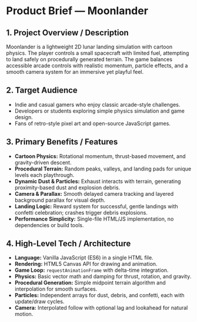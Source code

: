 # Product Brief — Moonlander

## 1. Project Overview / Description
Moonlander is a lightweight 2D lunar landing simulation with cartoon physics. The player controls a small spacecraft with limited fuel, attempting to land safely on procedurally generated terrain. The game balances accessible arcade controls with realistic momentum, particle effects, and a smooth camera system for an immersive yet playful feel.

## 2. Target Audience
- Indie and casual gamers who enjoy classic arcade-style challenges.
- Developers or students exploring simple physics simulation and game design.
- Fans of retro-style pixel art and open-source JavaScript games.

## 3. Primary Benefits / Features
- **Cartoon Physics:** Rotational momentum, thrust-based movement, and gravity-driven descent.
- **Procedural Terrain:** Random peaks, valleys, and landing pads for unique levels each playthrough.
- **Dynamic Dust & Particles:** Exhaust interacts with terrain, generating proximity-based dust and explosion debris.
- **Camera & Parallax:** Smooth delayed camera tracking and layered background parallax for visual depth.
- **Landing Logic:** Reward system for successful, gentle landings with confetti celebration; crashes trigger debris explosions.
- **Performance Simplicity:** Single-file HTML/JS implementation, no dependencies or build tools.

## 4. High-Level Tech / Architecture
- **Language:** Vanilla JavaScript (ES6) in a single HTML file.
- **Rendering:** HTML5 Canvas API for drawing and animation.
- **Game Loop:** `requestAnimationFrame` with delta-time integration.
- **Physics:** Basic vector math and damping for thrust, rotation, and gravity.
- **Procedural Generation:** Simple midpoint terrain algorithm and interpolation for smooth surfaces.
- **Particles:** Independent arrays for dust, debris, and confetti, each with update/draw cycles.
- **Camera:** Interpolated follow with optional lag and lookahead for natural motion.
